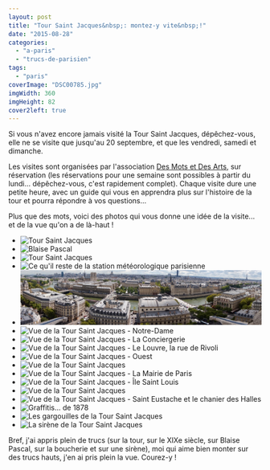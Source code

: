 ```yaml
---
layout: post
title: "Tour Saint Jacques&nbsp;: montez-y vite&nbsp;!"
date: "2015-08-28"
categories: 
  - "a-paris"
  - "trucs-de-parisien"
tags: 
  - "paris"
coverImage: "DSC00785.jpg"
imgWidth: 360
imgHeight: 82
cover2left: true
---
```


Si vous n'avez encore jamais visité la Tour Saint Jacques, dépêchez-vous, elle ne se visite que jusqu'au 20 septembre, et que les vendredi, samedi et dimanche.

Les visites sont organisées par l'association [Des Mots et Des Arts](http://www.desmotsetdesarts.com/offres/visites-guidees-paris/visite-de-la-tour-saint-jacques), sur réservation (les réservations pour une semaine sont possibles à partir du lundi... dépêchez-vous, c'est rapidement complet). Chaque visite dure une petite heure, avec un guide qui vous en apprendra plus sur l'histoire de la tour et pourra répondre à vos questions...

Plus que des mots, voici des photos qui vous donne une idée de la visite... et de la vue qu'on a de là-haut !

<div id="slider1" class="splide">
<div class="splide__track">
<ul class="splide__list">
<li class="splide__slide"><img src="/images/2015/08/DSC00777.jpg" alt="Tour Saint Jacques"></li>
<li class="splide__slide"><img src="/images/2015/08/DSC00778.jpg" alt="Blaise Pascal"></li>
<li class="splide__slide"><img src="/images/2015/08/DSC00781.jpg" alt="Tour Saint Jacques"></li>
<li class="splide__slide"><img src="/images/2015/08/DSC00783.jpg" alt="Ce qu'il reste de la station météorologique parisienne"></li>
<li class="splide__slide"><img src="/images/DSC00785.jpg" alt="Vue de la Tour Saint Jacques"></li>
<li class="splide__slide"><img src="/images/2015/08/2015/08/DSC00786.jpg" alt="Vue de la Tour Saint Jacques - Notre-Dame"></li>
<li class="splide__slide"><img src="/images/2015/08/DSC00787.jpg" alt="Vue de la Tour Saint Jacques - La Conciergerie"></li>
<li class="splide__slide"><img src="/images/2015/08/DSC00788.jpg" alt="Vue de la Tour Saint Jacques - Le Louvre, la rue de Rivoli"></li>
<li class="splide__slide"><img src="/images/2015/08/DSC00789.jpg" alt="Vue de la Tour Saint Jacques - Ouest"></li>
<li class="splide__slide"><img src="/images/2015/08/DSC00794.jpg" alt="Vue de la Tour Saint Jacques"></li>
<li class="splide__slide"><img src="/images/2015/08/DSC00797.jpg" alt="Vue de la Tour Saint Jacques - La Mairie de Paris"></li>
<li class="splide__slide"><img src="/images/2015/08/DSC00798.jpg" alt="Vue de la Tour Saint Jacques - Île Saint Louis"></li>
<li class="splide__slide"><img src="/images/2015/08/DSC00800.jpg" alt="Vue de la Tour Saint Jacques"></li>
<li class="splide__slide"><img src="/images/2015/08/DSC00802.jpg" alt="Vue de la Tour Saint Jacques - Saint Eustache et le chanier des Halles"></li>
<li class="splide__slide"><img src="/images/2015/08/DSC00803.jpg" alt="Graffitis... de 1878"></li>
<li class="splide__slide"><img src="/images/2015/08/DSC00808.jpg" alt="Les gargouilles de la Tour Saint Jacques"></li>
<li class="splide__slide"><img src="/images/2015/08/DSC00810.jpg" alt="La sirène de la Tour Saint Jacques"></li>
</ul>
</div>
</div>

Bref, j'ai appris plein de trucs (sur la tour, sur le XIXe siècle, sur Blaise Pascal, sur la boucherie et sur une sirène), moi qui aime bien monter sur des trucs hauts, j'en ai pris plein la vue. Courez-y !
